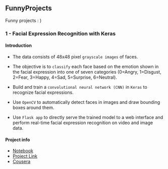 ## FunnyProjects
Funny projects : )

### 1 - Facial Expression Recognition with Keras

#### Introduction
- The data consists of 48x48 pixel `grayscale images` of faces.   

- The objective is to `classify` each face based on the emotion shown in the facial expression into one of seven categories (0=Angry, 1=Disgust, 2=Fear, 3=Happy, 4=Sad, 5=Surprise, 6=Neutral).  

- Build and train a `convolutional neural network (CNN)` in `Keras` to recognize facial expressions.   

- Use `OpenCV` to automatically detect faces in images and draw bounding boxes around them.   

- Use `Flask app` to directly serve the trained model to a web interface and perform real-time facial expression recognition on video and image data. 


#### Project info
- [Notebook](https://github.com/Grindewald1900/FunnyProjects/blob/master/Facial%20Expression%20recognition/Project/Facial_Expression_Training.ipynb)  
- [Project Link](https://github.com/Grindewald1900/FunnyProjects/tree/master/Facial%20Expression%20recognition/Project)
- [Cousera](https://www.coursera.org/projects/facial-expression-recognition-keras)
